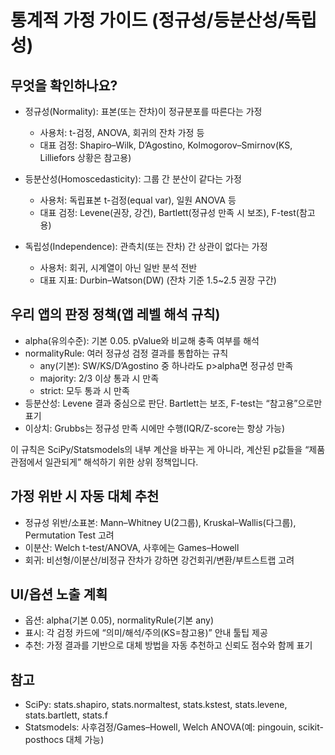 # 통계적 가정 가이드 (정규성/등분산성/독립성)

## 무엇을 확인하나요?

- 정규성(Normality): 표본(또는 잔차)이 정규분포를 따른다는 가정
  - 사용처: t-검정, ANOVA, 회귀의 잔차 가정 등
  - 대표 검정: Shapiro–Wilk, D’Agostino, Kolmogorov–Smirnov(KS, Lilliefors 상황은 참고용)

- 등분산성(Homoscedasticity): 그룹 간 분산이 같다는 가정
  - 사용처: 독립표본 t-검정(equal var), 일원 ANOVA 등
  - 대표 검정: Levene(권장, 강건), Bartlett(정규성 만족 시 보조), F-test(참고용)

- 독립성(Independence): 관측치(또는 잔차) 간 상관이 없다는 가정
  - 사용처: 회귀, 시계열이 아닌 일반 분석 전반
  - 대표 지표: Durbin–Watson(DW) (잔차 기준 1.5~2.5 권장 구간)

## 우리 앱의 판정 정책(앱 레벨 해석 규칙)

- alpha(유의수준): 기본 0.05. pValue와 비교해 충족 여부를 해석
- normalityRule: 여러 정규성 검정 결과를 통합하는 규칙
  - any(기본): SW/KS/D’Agostino 중 하나라도 p>alpha면 정규성 만족
  - majority: 2/3 이상 통과 시 만족
  - strict: 모두 통과 시 만족
- 등분산성: Levene 결과 중심으로 판단. Bartlett는 보조, F-test는 “참고용”으로만 표기
- 이상치: Grubbs는 정규성 만족 시에만 수행(IQR/Z-score는 항상 가능)

이 규칙은 SciPy/Statsmodels의 내부 계산을 바꾸는 게 아니라, 계산된 p값들을 “제품 관점에서 일관되게” 해석하기 위한 상위 정책입니다.

## 가정 위반 시 자동 대체 추천

- 정규성 위반/소표본: Mann–Whitney U(2그룹), Kruskal–Wallis(다그룹), Permutation Test 고려
- 이분산: Welch t-test/ANOVA, 사후에는 Games–Howell
- 회귀: 비선형/이분산/비정규 잔차가 강하면 강건회귀/변환/부트스트랩 고려

## UI/옵션 노출 계획

- 옵션: alpha(기본 0.05), normalityRule(기본 any)
- 표시: 각 검정 카드에 “의미/해석/주의(KS=참고용)” 안내 툴팁 제공
- 추천: 가정 결과를 기반으로 대체 방법을 자동 추천하고 신뢰도 점수와 함께 표기

## 참고

- SciPy: stats.shapiro, stats.normaltest, stats.kstest, stats.levene, stats.bartlett, stats.f
- Statsmodels: 사후검정/Games–Howell, Welch ANOVA(예: pingouin, scikit-posthocs 대체 가능)
